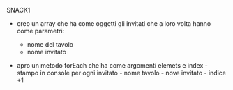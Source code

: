SNACK1
- creo un array che ha come oggetti gli invitati che a loro volta hanno come parametri:
    - nome del tavolo
    - nome invitato

- apro un metodo forEach che ha come argomenti elemets e index
    -stampo in console per ogni invitato 
        - nome tavolo
        - nove invitato 
        - indice +1

